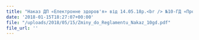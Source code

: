```yaml
---
title: "Наказ ДП «Електронне здоров'я» від 14.05.18р.<br /> №10-ГД «Про внесення змін до Регламенту функціонування компонентів електронної системи обміну медичною інформацією..."
date: '2018-01-15T18:27:07+00:00'
file: "/uploads/2018/05/15/Zminy_do_Reglamentu_Nakaz_10gd.pdf"
file_url: ''
---
```

